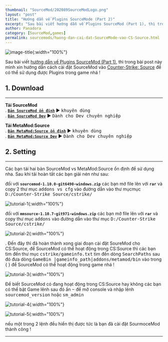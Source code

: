 ```yaml
---
thumbnail: "SourceMod/202089SourceModLogo.png"
layout: "post"
title: "Hướng dẫn về Plugins SourceMode (Part 2)"
excerpt: "Sau bài viết hướng dẫn về Plugins SourceMod (Part 1), thì trong bài post này mình xin hướng dẫn cách cài đặt SourceMod"
author: Panadora
category: [SourceMod,games]
permalink: sourcemods/huong-dan-cai-dat-SourceMode-vao-CS-Source.html
---
```


![image-title]({{baseurl}}/image/SourceMod/202089SourceModLogo.png){:width="100%"}

Sau bài viết [hướng dẫn về Plugins SourceMod (Part 1)](sourcemods/huong-dan-viet-plugin-part-1.html), thì trong bài post này mình xin hướng dẫn cách cài đặt SourceMod vào [Counter-Strike: Source](https://store.steampowered.com/app/240/CounterStrike_Source/) để có thể sử dụng được Plugins trong game nhá !

## 1. Download ##
<hr>

**Tải SourceMod**<br>
 . [**`Bản SourceMod ổn định`**](https://www.sourcemod.net/downloads.php?branch=stable) ► <kbd>khuyên dùng</kbd> <br>
 . [**`Bản SourceMod Dev`**](https://www.sourcemod.net/downloads.php?branch=dev) ► <kbd>Dành cho Dev chuyên nghiệp</kbd>

**Tải MetaMod:Source**<br>
 . [**`Bản MetaMod:Source ổn định`**](http://www.sourcemm.net/downloads.php?branch=stable) ► <kbd>khuyên dùng</kbd> <br>
 . [**`Bản MetaMod:Source Dev`**](http://www.sourcemm.net/downloads.php/?branch=master) ► <kbd>Dành cho Dev chuyên nghiệp</kbd>

## 2. Setting ##
<hr>

Các bạn tải hai bản SourceMod vs MetaMod:Source ổn định để sử dụng nha. Sau khi tải hoàn tất các bạn giải nén như sau:

đối với **`sourcemod-1.10.0-git6490-windows.zip`** các bạn mở file lên với **`rar`** và copy 2 thư mục <kbd>addons vs cfg</kbd> vào đường dẫn vào thư mụcmục <kbd>D:/Counter-Strike Source/cstrike/</kbd>

![tutorial-1]({{baseurl}}/image/SourceMod/202086Tutorial1.PNG){:width="100%"}

đối với **`mmsource-1.10.7-git971-windows.zip`** các bạn mở file lên với **`rar`** và copy thư mục <kbd>addons</kbd> vào đường dẫn vào thư mục <kbd>D:/Counter-Strike Source/cstrike/</kbd>

![tutorial-2]({{baseurl}}/image/SourceMod/202086Tutoriral2.PNG){:width="100%"}

 . Đến đây thì đã hoàn thành xong giai đoạn cài đặt SoureMod cho CS:Source, để SourceMod có thể hoạt động trong CS:Source thì các bạn tìm đến thư mục <kbd>cstrike/gameinfo.txt</kbd> tìm đến dòng <kbd>SearchPaths</kbd> sau đó đưa dòng <kbd>GameBin				|gameinfo_path|addons/metamod/bin</kbd> vào trong {  } để SourceMod có thể hoạt động trong game nhá !

 ![tutorial-3]({{baseurl}}/image/SourceMod/gameinfo.PNG){:width="100%"}

Để biết SourceMod có đang hoạt động trong CS:Source hay không các bạn có thể bật Game lênh sau đó ấn <kbd> ~</kbd> để mở console và nhập lênh <kbd>sourcemod_version</kbd> hoặc <kbd>sm_admin</kbd>

![tutorial-4]({{baseurl}}/image/SourceMod/SourceModVersion.PNG){:width="100%"}

![tutorial-5]({{baseurl}}/image/SourceMod/sm_admin.PNG){:width="100%"}

nếu một trong 2 lệnh đều hiển thị được tức là bạn đã cài đặt SourmoceMod thành công !

<hr>